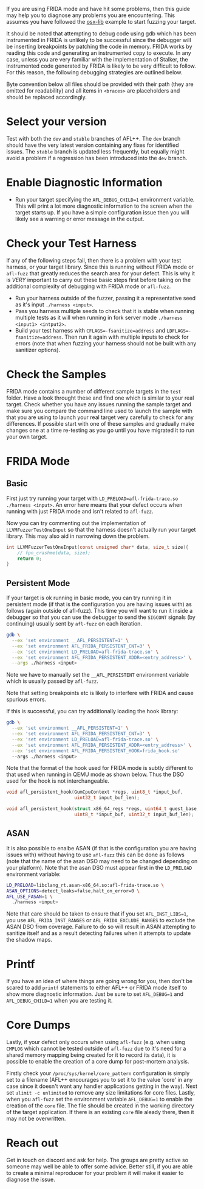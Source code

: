 If you are using FRIDA mode and have hit some problems, then this guide may help
you to diagnose any problems you are encountering. This assumes you have
followed the [osx-lib](#test/osx-lib) example to start fuzzing your target.

It should be noted that attempting to debug code using gdb which has been
instrumented in FRIDA is unlikely to be successful since the debugger will be
inserting breakpoints by patching the code in memory. FRIDA works by reading
this code and generating an instrumented copy to execute. In any case, unless
you are very familiar with the implementation of Stalker, the instrumented code
generated by FRIDA is likely to be very difficult to follow. For this reason,
the following debugging strategies are outlined below.

Byte convention below all files should be provided with their path (they are
omitted for readability) and all items in `<braces>` are placeholders and should
be replaced accordingly.

# Select your version
Test with both the `dev` and `stable` branches of AFL++. The `dev` branch should
have the very latest version containing any fixes for identified issues. The
`stable` branch is updated less frequently, but equally might avoid a problem if
a regression has been introduced into the `dev` branch.

# Enable Diagnostic Information
- Run your target specifying the `AFL_DEBUG_CHILD=1` environment variable. This
  will print a lot more diagnostic information to the screen when the target
  starts up. If you have a simple configuration issue then you will likely see a
  warning or error message in the output.

# Check your Test Harness
If any of the following steps fail, then there is a problem with your test
harness, or your target library. Since this is running without FRIDA mode or
`afl-fuzz` that greatly reduces the search area for your defect. This is why it
is *VERY* important to carry out these basic steps first before taking on the
additional complexity of debugging with FRIDA mode or `afl-fuzz`.

- Run your harness outside of the fuzzer, passing it a representative seed as
  it's input `./harness <input>`.
- Pass you harness multiple seeds to check that it is stable when running
  multiple tests as it will when running in fork server mode `./harness <input1>
  <intput2>`.
- Build your test harness with `CFLAGS=-fsanitize=address` and
  `LDFLAGS=-fsanitize=address`. Then run it again with multiple inputs to check
  for errors (note that when fuzzing your harness should not be built with any
  sanitizer options).

# Check the Samples
FRIDA mode contains a number of different sample targets in the `test` folder.
Have a look throught these and find one which is similar to your real target.
Check whether you have any issues running the sample target and make sure you
compare the command line used to launch the sample with that you are using to
launch your real target very carefully to check for any differences. If possible
start with one of these samples and gradually make changes one at a time
re-testing as you go until you have migrated it to run your own target.

# FRIDA Mode
## Basic
First just try running your target with `LD_PRELOAD=afl-frida-trace.so ./harness
 <input>`. An error here means that your defect occurs when running with just
 FRIDA mode and isn't related to `afl-fuzz`.

Now you can try commenting out the implementation of `LLVMFuzzerTestOneInput` so
that the harness doesn't actually run your target library. This may also aid in
narrowing down the problem.
```c
int LLVMFuzzerTestOneInput(const unsigned char* data, size_t size){
    // fpn_crashme(data, size);
    return 0;
}

```

## Persistent Mode
If your target is ok running in basic mode, you can try running it in persistent
mode (if that is the configuration you are having issues with) as follows (again
outside of afl-fuzz). This time you will want to run it inside a debugger so
that you can use the debugger to send the `SIGCONT` signals (by continuing)
usually sent by `afl-fuzz` on each iteration.

```bash
gdb \
  --ex 'set environment __AFL_PERSISTENT=1' \
  --ex 'set environment AFL_FRIDA_PERSISTENT_CNT=3' \
  --ex 'set environment LD_PRELOAD=afl-frida-trace.so' \
  --ex 'set environment AFL_FRIDA_PERSISTENT_ADDR=<entry_address>' \
  --args ./harness <input>
```
Note we have to manually set the `__AFL_PERSISTENT` environment variable which
is usually passed by `afl-fuzz`.

Note that setting breakpoints etc is likely to interfere with FRIDA and cause
spurious errors.

If this is successful, you can try additionally loading the hook library:
```bash
gdb \
  --ex 'set environment __AFL_PERSISTENT=1' \
  --ex 'set environment AFL_FRIDA_PERSISTENT_CNT=3' \
  --ex 'set environment LD_PRELOAD=afl-frida-trace.so' \
  --ex 'set environment AFL_FRIDA_PERSISTENT_ADDR=<entry_address>' \
  --ex 'set environment AFL_FRIDA_PERSISTENT_HOOK=frida_hook.so'
  --args ./harness <input>
```
Note that the format of the hook used for FRIDA mode is subtly different to that
used when running in QEMU mode as shown below. Thus the DSO used for the hook is
not interchangeable.

```c
void afl_persistent_hook(GumCpuContext *regs, uint8_t *input_buf,
                         uint32_t input_buf_len);

void afl_persistent_hook(struct x86_64_regs *regs, uint64_t guest_base,
                         uint8_t *input_buf, uint32_t input_buf_len);
```

## ASAN
It is also possible to enalbe ASAN (if that is the configuration you are having
issues with) without having to use `afl-fuzz` this can be done as follows (note
that the name of the asan DSO may need to be changed depending on your
platform). Note that the asan DSO must appear first in the `LD_PRELOAD`
environment variable:

```bash
LD_PRELOAD=libclang_rt.asan-x86_64.so:afl-frida-trace.so \
ASAN_OPTIONS=detect_leaks=false,halt_on_error=0 \
AFL_USE_FASAN=1 \
  ./harness <input>
```

Note that care should be taken to ensure that if you set `AFL_INST_LIBS=1`, you
use `AFL_FRIDA_INST_RANGES` or `AFL_FRIDA_EXCLUDE_RANGES` to exclude the ASAN
DSO from coverage. Failure to do so will result in ASAN attempting to sanitize
itself and as a result detecting failures when it attempts to update the shadow
maps.

# Printf
If you have an idea of where things are going wrong for you, then don't be
scared to add `printf` statements to either AFL++ or FRIDA mode itself to show
more diagnostic information. Just be sure to set `AFL_DEBUG=1` and
`AFL_DEBUG_CHILD=1` when you are testing it.

# Core Dumps
Lastly, if your defect only occurs when using `afl-fuzz` (e.g. when using
`CMPLOG` which cannot be tested outside of `afl-fuzz` due to it's need for a
shared memory mapping being created for it to record its data), it is possible
to enable the creation of a core dump for post-mortem analysis.

Firstly check your `/proc/sys/kernel/core_pattern` configuration is simply set
to a filename (AFL++ encourages you to set it to the value 'core' in any case
since it doesn't want any handler applications getting in the way). Next set
`ulimit -c unlimited` to remove any size limitations for core files. Lastly,
when you `afl-fuzz` set the environment variable `AFL_DEBUG=1` to enable the
creation of the `core` file. The file should be created in the working directory
of the target application. If there is an existing `core` file aleady there,
then it may not be overwritten.

# Reach out
Get in touch on discord and ask for help. The groups are pretty active so
someone may well be able to offer some advice. Better still, if you are able to
create a minimal reproducer for your problem it will make it easier to diagnose
the issue.
